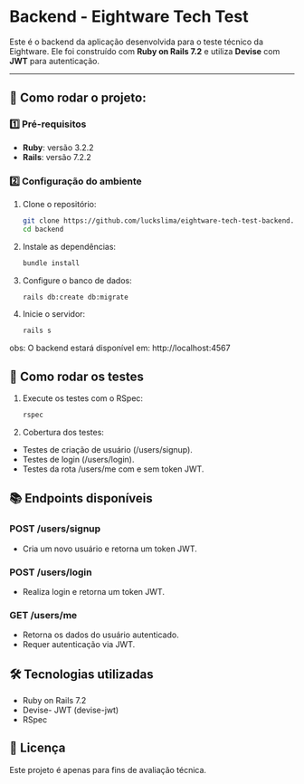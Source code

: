 # Backend - Eightware Tech Test

Este é o backend da aplicação desenvolvida para o teste técnico da Eightware. Ele foi construído com **Ruby on Rails 7.2** e utiliza **Devise** com **JWT** para autenticação.

---

## 🚀 Como rodar o projeto:

### 1️⃣ Pré-requisitos

- **Ruby**: versão 3.2.2
- **Rails**: versão 7.2.2

### 2️⃣ Configuração do ambiente

1. Clone o repositório:
   ```bash
   git clone https://github.com/luckslima/eightware-tech-test-backend.git
   cd backend

2. Instale as dependências:
   ```bash
   bundle install

3. Configure o banco de dados:
   ```bash
   rails db:create db:migrate

4. Inicie o servidor:
   ```bash
   rails s

obs: O backend estará disponível em: http://localhost:4567

## 🧪 Como rodar os testes

1. Execute os testes com o RSpec:
   ```bash
   rspec

2. Cobertura dos testes:

- Testes de criação de usuário (/users/signup).
- Testes de login (/users/login).
- Testes da rota /users/me com e sem token JWT.

## 📚 Endpoints disponíveis

### POST /users/signup

- Cria um novo usuário e retorna um token JWT.

### POST /users/login

- Realiza login e retorna um token JWT.

### GET /users/me

- Retorna os dados do usuário autenticado.
- Requer autenticação via JWT.

## 🛠️ Tecnologias utilizadas

- Ruby on Rails 7.2
- Devise- JWT (devise-jwt)
- RSpec

## 📄 Licença

Este projeto é apenas para fins de avaliação técnica.